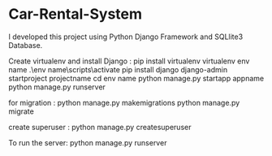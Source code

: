 # Car-Rental-System

I developed this project using Python Django Framework and SQLlite3 Database. 

Create virtualenv and install Django :
    pip install virtualenv
    virtualenv env name
    .\env name\scripts\activate
    pip install django
    django-admin startproject projectname
    cd env name
    python manage.py startapp appname
    python manage.py runserver

for migration :
    python manage.py makemigrations
    python manage.py migrate

create superuser :
    python manage.py createsuperuser
  
To run the server: python manage.py runserver
